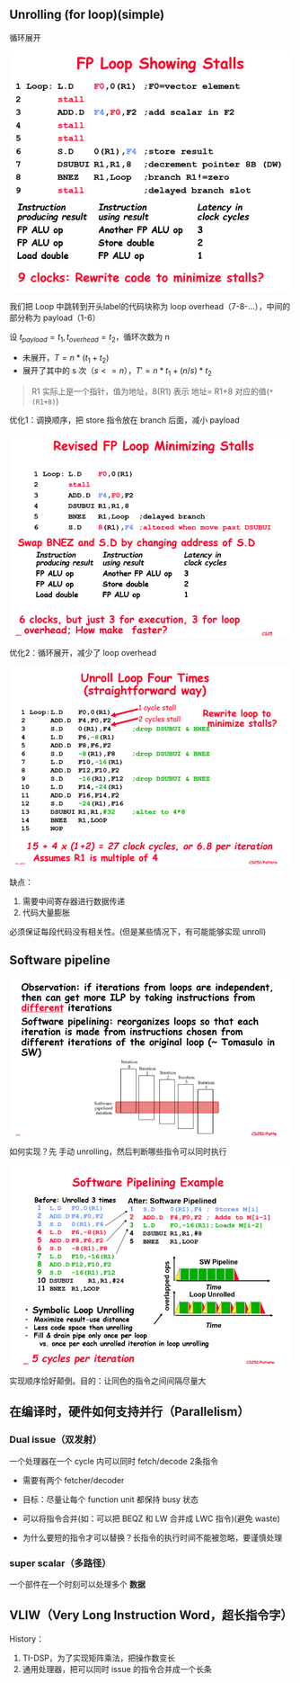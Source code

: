 ## Unrolling (for loop)(simple)

循环展开

![67153967213](1671539672134.png)

我们把 Loop 中跳转到开头label的代码块称为 loop overhead（7-8-...），中间的部分称为 payload（1-6）

设 $t_{payload} = t_1, t_{overhead}=t_2$，循环次数为 n

- 未展开，$T = n*(t_1+t_2)$
- 展开了其中的 s 次（$s<=n$），$T'=n*t_1+(n/s)*t_2$

> R1 实际上是一个指针，值为地址，8(R1) 表示 地址= R1+8 对应的值(`*(R1+8)`)

优化1：调换顺序，把 store 指令放在 branch 后面，减小 payload

![67153973340](1671539733405.png)


优化2：循环展开，减少了 loop overhead

![67153975679](1671539756795.png)

缺点：

1. 需要中间寄存器进行数据传递
2. 代码大量膨胀

必须保证每段代码没有相关性。(但是某些情况下，有可能能够实现 unroll)

## Software pipeline

![67154013452](1671540134524.png)

如何实现？先 手动 unrolling，然后判断哪些指令可以同时执行

![67154015548](1671540155485.png)

实现顺序恰好颠倒。目的：让同色的指令之间间隔尽量大

## 在编译时，硬件如何支持并行（Parallelism）

### Dual issue（双发射）

一个处理器在一个 cycle 内可以同时 fetch/decode 2条指令

- 需要有两个 fetcher/decoder
- 目标：尽量让每个 function unit 都保持 busy 状态


- 可以将指令合并(如：可以把 BEQZ 和 LW 合并成 LWC 指令)(避免 waste)


- 为什么要短的指令才可以替换？长指令的执行时间不能被忽略，要谨慎处理

### super scalar（多路径）

一个部件在一个时刻可以处理多个 **数据** 


## VLIW（Very Long Instruction Word，超长指令字）

History：

1. TI-DSP，为了实现矩阵乘法，把操作数变长
2. 通用处理器，把可以同时 issue 的指令合并成一个长条

